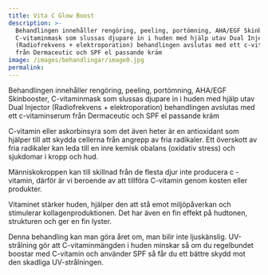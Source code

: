 ```yaml
---
title: Vita C Glow Boost
description: >-
  Behandlingen innehåller rengöring, peeling, portömning, AHA/EGF Skinbooster,
  C-vitaminmask som slussas djupare in i huden med hjälp utav Dual Injector
  (Radiofrekvens + elektroporation) behandlingen avslutas med ett c-vitaminserum
  från Dermaceutic och SPF el passande kräm
image: /images/behandlingar/image0.jpg
permalink:
---
```


Behandlingen inneh&aring;ller rengöring, peeling, portömning, AHA/EGF Skinbooster, C-vitaminmask som slussas djupare in i huden med hjälp utav Dual Injector (Radiofrekvens + elektroporation) behandlingen avslutas med ett c-vitaminserum fr&aring;n Dermaceutic och SPF el passande kräm

C-vitamin eller askorbinsyra som det även heter är en antioxidant som hjälper till att skydda cellerna fr&aring;n angrepp av fria radikaler. Ett överskott av fria radikaler kan leda till en inre kemisk obalans (oxidativ stress) och sjukdomar i kropp och hud.&nbsp;

Människokroppen kan till skillnad fr&aring;n de flesta djur inte producera c -vitamin, därför är vi beroende av att tillföra C-vitamin genom kosten eller produkter.

Vitaminet stärker huden, hjälper den att st&aring; emot miljöp&aring;verkan och stimulerar kollagenproduktionen. Det har även en fin effekt p&aring; hudtonen, strukturen och ger en fin lyster.&nbsp;

Denna behandling kan man göra &aring;ret om, man bilir inte ljuskänslig. UV-str&aring;lning gör att C-vitaminmängden i huden minskar s&aring; om du regelbundet boostar med C-vitamin och använder SPF s&aring; f&aring;r du ett bättre skydd mot den skadliga UV-str&aring;lningen.